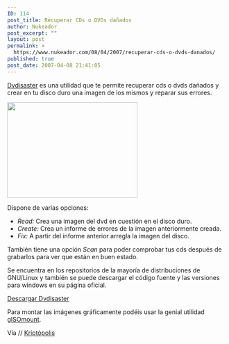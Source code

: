 ```yaml
---
ID: 114
post_title: Recuperar CDs o DVDs dañados
author: Nukeador
post_excerpt: ""
layout: post
permalink: >
  https://www.nukeador.com/08/04/2007/recuperar-cds-o-dvds-danados/
published: true
post_date: 2007-04-08 21:41:05
---
```

<a href="http://dvdisaster.sourceforge.net/">Dvdisaster</a> es una utilidad que te permite recuperar cds o dvds dañados y crear en tu disco duro una imagen de los mismos y reparar sus errores. 

<a href="http://dvdisaster.sourceforge.net/en/images/ex-read-a.png" rel="lightbox"><img class="centered" width="300" height="220" src="http://dvdisaster.sourceforge.net/en/images/ex-read-a.png" alt="" /></a>

Dispone de varias opciones:
<ul>
	<li><em>Read:</em> Crea una imagen del dvd en cuestión en el disco duro.</li>
        <li><em>Create:</em> Crea un informe de errores de la imagen anteriormente creada.</li>
        <li><em>Fix:</em> A partir del informe anterior arregla la imagen del disco.</li>
</ul>

También tiene una opción <em>Scan</em> para poder comprobar tus cds después de grabarlos para ver que están en buen estado.

Se encuentra en los repositorios de la mayoría de distribuciones de GNU/Linux y también se puede descargar el código fuente y las versiones para windows en su página oficial.

<p class="download"><a href="http://dvdisaster.sourceforge.net/en/download.html">Descargar Dvdisaster</a></p>

Para montar las imágenes gráficamente podéis usar la genial utilidad <a href="http://www.cesarius.net/gisomount-montando-tus-imagenes-graficamente-en-ubuntulinux/">gISOmount</a>.

Vía // <a href="http://www.kriptopolis.org/dvdisaster">Kriptópolis</a>